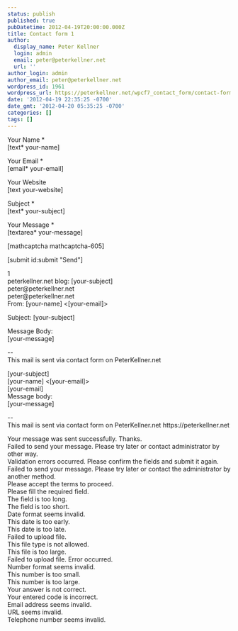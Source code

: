 ```yaml
---
status: publish
published: true
pubDatetime: 2012-04-19T20:00:00.000Z
title: Contact form 1
author:
  display_name: Peter Kellner
  login: admin
  email: peter@peterkellner.net
  url: ''
author_login: admin
author_email: peter@peterkellner.net
wordpress_id: 1961
wordpress_url: https://peterkellner.net/wpcf7_contact_form/contact-form-1/
date: '2012-04-19 22:35:25 -0700'
date_gmt: '2012-04-20 05:35:25 -0700'
categories: []
tags: []
---
```

<div id="commentform">
<p>Your Name <span class="formRequired">*</span><br />
    [text* your-name] </p>
<p>Your Email <span class="formRequired">*</span><br />
    [email* your-email] </p>
<p>Your Website <br />
    [text your-website] </p>
<p>Subject <span class="formRequired">*</span><br />
    [text* your-subject] </p>
<p>Your Message <span class="formRequired">*</span><br />
    [textarea* your-message] </p>
<p>
[mathcaptcha mathcaptcha-605]</p>
<p>[submit id:submit "Send"]</p>
</div>
<p>1<br />
peterkellner.net blog: [your-subject]<br />
peter@peterkellner.net<br />
peter@peterkellner.net<br />
From: [your-name] <[your-email]> </p>
<p>Subject: [your-subject]</p>
<p>Message Body:<br />
[your-message]</p>
<p>--<br />
This mail is sent via contact form on PeterKellner.net</p>
<p>[your-subject]<br />
[your-name] <[your-email]><br />
[your-email]<br />
Message body:<br />
[your-message]</p>
<p>--<br />
This mail is sent via contact form on PeterKellner.net https://peterkellner.net</p>
<p>Your message was sent successfully. Thanks.<br />
Failed to send your message. Please try later or contact administrator by other way.<br />
Validation errors occurred. Please confirm the fields and submit it again.<br />
Failed to send your message. Please try later or contact the administrator by another method.<br />
Please accept the terms to proceed.<br />
Please fill the required field.<br />
The field is too long.<br />
The field is too short.<br />
Date format seems invalid.<br />
This date is too early.<br />
This date is too late.<br />
Failed to upload file.<br />
This file type is not allowed.<br />
This file is too large.<br />
Failed to upload file. Error occurred.<br />
Number format seems invalid.<br />
This number is too small.<br />
This number is too large.<br />
Your answer is not correct.<br />
Your entered code is incorrect.<br />
Email address seems invalid.<br />
URL seems invalid.<br />
Telephone number seems invalid.</p>
